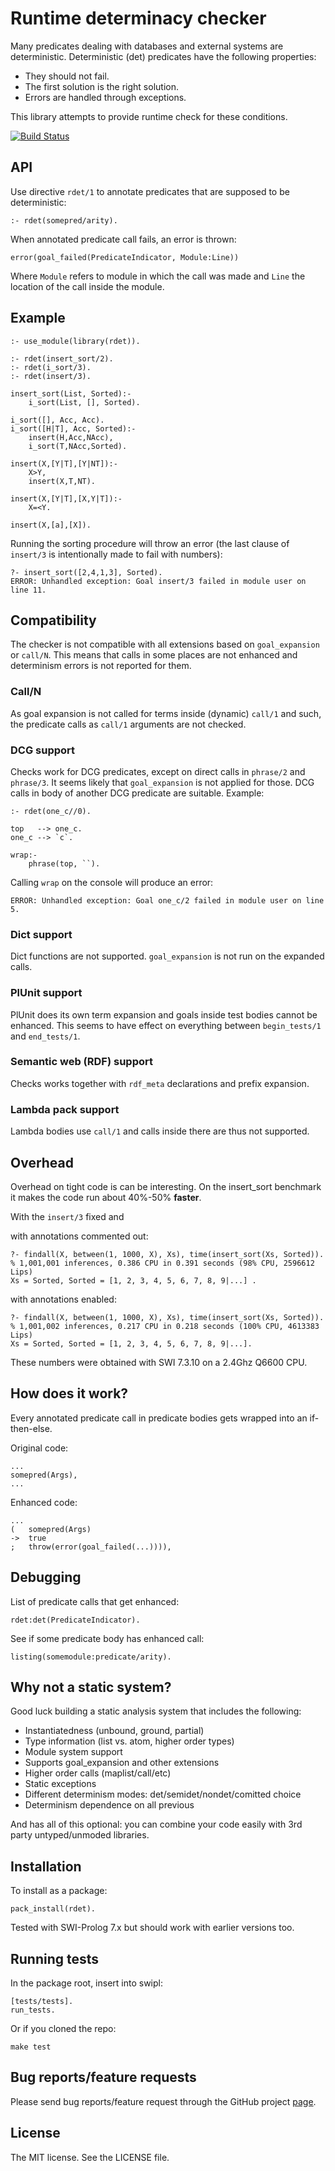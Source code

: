 # Runtime determinacy checker

Many predicates dealing with databases and external systems
are deterministic. Deterministic (det) predicates have the following
properties:

 * They should not fail.
 * The first solution is the right solution.
 * Errors are handled through exceptions.

This library attempts to provide runtime check for these conditions.

[![Build Status](https://travis-ci.org/rla/rdet.svg)](https://travis-ci.org/rla/rdet)

## API

Use directive `rdet/1` to annotate predicates that are supposed to be
deterministic:

    :- rdet(somepred/arity).

When annotated predicate call fails, an error is thrown:

    error(goal_failed(PredicateIndicator, Module:Line))

Where `Module` refers to module in which the call was made and
`Line` the location of the call inside the module.

## Example

    :- use_module(library(rdet)).

    :- rdet(insert_sort/2).
    :- rdet(i_sort/3).
    :- rdet(insert/3).

    insert_sort(List, Sorted):-
        i_sort(List, [], Sorted).

    i_sort([], Acc, Acc).
    i_sort([H|T], Acc, Sorted):-
        insert(H,Acc,NAcc),
        i_sort(T,NAcc,Sorted).

    insert(X,[Y|T],[Y|NT]):-
        X>Y,
        insert(X,T,NT).

    insert(X,[Y|T],[X,Y|T]):-
        X=<Y.

    insert(X,[a],[X]).

Running the sorting procedure will throw an error (the last clause of `insert/3` is
intentionally made to fail with numbers):

    ?- insert_sort([2,4,1,3], Sorted).
    ERROR: Unhandled exception: Goal insert/3 failed in module user on line 11.

## Compatibility

The checker is not compatible with all extensions based on
`goal_expansion` or `call/N`. This means that calls in some
places are not enhanced and determinism errors is not reported
for them.

### Call/N

As goal expansion is not called for terms inside (dynamic)
`call/1` and such, the predicate calls as `call/1` arguments
are not checked.

### DCG support

Checks work for DCG predicates, except on direct
calls in `phrase/2` and `phrase/3`. It seems likely that
`goal_expansion` is not applied for those. DCG calls in body
of another DCG predicate are suitable. Example:

    :- rdet(one_c//0).

    top   --> one_c.
    one_c --> `c`.

    wrap:-
        phrase(top, ``).

Calling `wrap` on the console will produce an error:

    ERROR: Unhandled exception: Goal one_c/2 failed in module user on line 5.

### Dict support

Dict functions are not supported. `goal_expansion` is not run on
the expanded calls.

### PlUnit support

PlUnit does its own term expansion and goals inside test bodies
cannot be enhanced. This seems to have effect on everything between
`begin_tests/1` and `end_tests/1`.

### Semantic web (RDF) support

Checks works together with `rdf_meta` declarations and prefix
expansion.

### Lambda pack support

Lambda bodies use `call/1` and calls inside there are thus not supported.

## Overhead

Overhead on tight code is can be interesting. On the insert_sort
benchmark it makes the code run about 40%-50% **faster**.

With the `insert/3` fixed and

with annotations commented out:

    ?- findall(X, between(1, 1000, X), Xs), time(insert_sort(Xs, Sorted)).
    % 1,001,001 inferences, 0.386 CPU in 0.391 seconds (98% CPU, 2596612 Lips)
    Xs = Sorted, Sorted = [1, 2, 3, 4, 5, 6, 7, 8, 9|...] .

with annotations enabled:

    ?- findall(X, between(1, 1000, X), Xs), time(insert_sort(Xs, Sorted)).
    % 1,001,002 inferences, 0.217 CPU in 0.218 seconds (100% CPU, 4613383 Lips)
    Xs = Sorted, Sorted = [1, 2, 3, 4, 5, 6, 7, 8, 9|...].

These numbers were obtained with SWI 7.3.10 on a 2.4Ghz Q6600 CPU.

## How does it work?

Every annotated predicate call in predicate bodies gets wrapped into
an if-then-else.

Original code:

    ...
    somepred(Args),
    ...

Enhanced code:

    ...
    (   somepred(Args)
    ->  true
    ;   throw(error(goal_failed(...)))),

## Debugging

List of predicate calls that get enhanced:

    rdet:det(PredicateIndicator).

See if some predicate body has enhanced call:

    listing(somemodule:predicate/arity).

## Why not a static system?

Good luck building a static analysis system that includes the following:

 * Instantiatedness (unbound, ground, partial)
 * Type information (list vs. atom, higher order types)
 * Module system support
 * Supports goal_expansion and other extensions
 * Higher order calls (maplist/call/etc)
 * Static exceptions
 * Different determinism modes: det/semidet/nondet/comitted choice
 * Determinism dependence on all previous

And has all of this optional: you can combine your code easily
with 3rd party untyped/unmoded libraries.

## Installation

To install as a package:

    pack_install(rdet).

Tested with SWI-Prolog 7.x but should work with earlier versions too.

## Running tests

In the package root, insert into swipl:

    [tests/tests].
    run_tests.

Or if you cloned the repo:

    make test

## Bug reports/feature requests

Please send bug reports/feature request through the GitHub
project [page](https://github.com/rla/rdet).

## License

The MIT license. See the LICENSE file.
